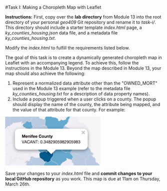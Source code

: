 #Task I: Making a Choropleth Map with Leaflet

**Instructions:** First, copy over the **lab directory** from Module 13 into the root directory of your personal *geo409* Git repository and rename it to *task-i/*. This directory should include a starter template *index.html* page, a *ky_counties_housing.json* data file, and a metadata file *ky_counties_housing.txt*.

Modify the *index.html* to fulfill the requirements listed below. 

The goal of this task is to create a dynamically generated choropleth map in Leaflet with an accompanying legend. To achieve this, follow the instructions in the Module 13. Beyond the map described in Module 13, your map should also achieve the following:

1. Represent a normalized data attribute other than the "OWNED_MORT" used in the Module 13 example (refer to the metadata file *ky_counties_housing.txt* for a description of data property names).
2. Include a popup triggered when a user clicks on a county. The popup should display the name of the county, the attribute being mapped, and the value of that attribute for that county. For example:

![Example of popup](popup.png)

Save your changes to your *index.html* file and **commit changes to your local GitHub repository** as you work. This map is due at 11am on Thursday, March 26th.